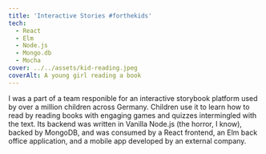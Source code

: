 ```yaml
---
title: 'Interactive Stories #forthekids'
tech:
  - React
  - Elm
  - Node.js
  - Mongo.db
  - Mocha
cover: ../../assets/kid-reading.jpeg
coverAlt: A young girl reading a book
---
```


I was a part of a team responible for an interactive storybook platform used by over a million children across Germany. Children use it to learn how to read by reading books with engaging games and quizzes intermingled with the text. Its backend was written in Vanilla Node.js (the horror, I know), backed by MongoDB, and was consumed by a React frontend, an Elm back office application, and a mobile app developed by an external company.
